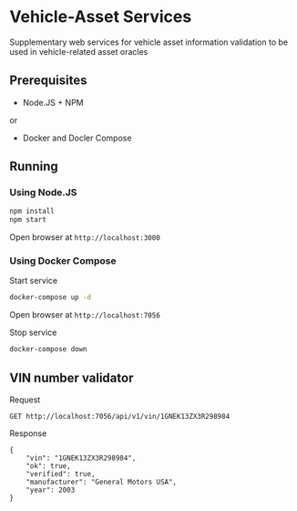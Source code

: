 # Vehicle-Asset Services

Supplementary web services for vehicle asset information validation to be used in vehicle-related asset oracles

## Prerequisites

* Node.JS + NPM

or

* Docker and Docler Compose

## Running

### Using Node.JS

```bash
npm install
npm start
```
Open browser at ```http://localhost:3000```

### Using Docker Compose

Start service

```bash
docker-compose up -d
```

Open browser at ```http://localhost:7056```

Stop service

```bash
docker-compose down
```

## VIN number validator

Request

```
GET http://localhost:7056/api/v1/vin/1GNEK13ZX3R298984
```

Response

```
{
    "vin": "1GNEK13ZX3R298984",
    "ok": true,
    "verified": true,
    "manufacturer": "General Motors USA",
    "year": 2003
}
```